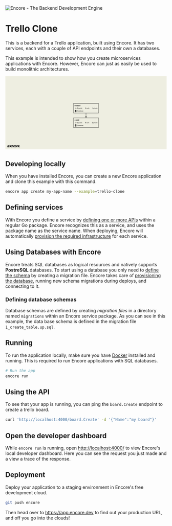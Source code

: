 <img width="200px" src="https://encore.dev/assets/branding/logo/logo.svg" alt="Encore - The Backend Development Engine" />

# Trello Clone

This is a backend for a Trello application, built using Encore.
It has two services, each with a couple of API endpoints and their own a databases.

This example is intended to show how you create microservices applications with Encore. However, Encore can just as easily be used to build monolithic architectures.

![Encore Flow](./images/encore-flow.png)

## Developing locally

When you have installed Encore, you can create a new Encore application and clone this example with this command.

```bash
encore app create my-app-name --example=trello-clone
```

## Defining services

With Encore you define a service by [defining one or more APIs](https://encore.dev/docs/primitives/services-and-apis#defining-apis) within a regular Go package. Encore recognizes this as a service, and uses the package name as the service name. When deploying, Encore will automatically [provision the required infrastructure](https://encore.dev/docs/deploy/infra) for each service.

## Using Databases with Encore

Encore treats SQL databases as logical resources and natively supports **PostreSQL** databases.
To start using a database you only need to [define the schema](https://encore.dev/docs/primitives/databases#defining-a-database-schema) by creating a migration file. Encore takes care of [provisioning the database](https://encore.dev/docs/primitives/databases#provisioning-databases), running new schema migrations during deploys, and connecting to it.

### Defining database schemas

Database schemas are defined by creating *migration files* in a directory named `migrations`
within an Encore service package. As you can see in this example, the data base schema is defined in the migration file `1_create_table.up.sql`.

## Running

To run the application locally, make sure you have [Docker](https://docker.com) installed and running. This is required to run Encore applications with SQL databases.

```bash
# Run the app
encore run
```

## Using the API

To see that your app is running, you can ping the `board.Create` endpoint to create a trello board.

```bash
curl 'http://localhost:4000/board.Create' -d '{"Name":"my board"}'
```

## Open the developer dashboard

While `encore run` is running, open <http://localhost:4000/> to view Encore's local developer dashboard.
Here you can see the request you just made and a view a trace of the response.

## Deployment

Deploy your application to a staging environment in Encore's free development cloud.

```bash
git push encore
```

Then head over to <https://app.encore.dev> to find out your production URL, and off you go into the clouds!